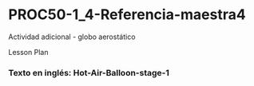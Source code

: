 # PROC50-1_4-Referencia-maestra4
Actividad adicional - globo aerostático  

Lesson Plan  
### Texto en inglés: Hot-Air-Balloon-stage-1
